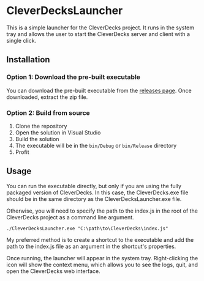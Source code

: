 # CleverDecksLauncher

This is a simple launcher for the CleverDecks project. It runs in the system tray and allows the user to start the CleverDecks server and client with a single click.

## Installation

### Option 1: Download the pre-built executable

You can download the pre-built executable from the [releases page](https://github.com/andrewmcdan/CleverDecksLauncher/releases). Once downloaded, extract the zip file.

### Option 2: Build from source

1. Clone the repository
2. Open the solution in Visual Studio
3. Build the solution
4. The executable will be in the `bin/Debug` or `bin/Release` directory
5. Profit

## Usage

You can run the executable directly, but only if you are using the fully packaged version of CleverDecks. In this case, the CleverDecks.exe file should be in the same directory as the CleverDecksLauncher.exe file.


Otherwise, you will need to specify the path to the index.js in the root of the CleverDecks project as a command line argument.
```
./CleverDecksLauncher.exe "C:\path\to\CleverDecks\index.js"
```

My preferred method is to create a shortcut to the executable and add the path to the index.js file as an argument in the shortcut's properties.

Once running, the launcher will appear in the system tray. Right-clicking the icon will show the context menu, which allows you to see the logs, quit, and open the CleverDecks web interface.
